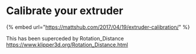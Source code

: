 # Calibrate your extruder

{% embed url="https://mattshub.com/2017/04/19/extruder-calibration/" %}

This has been superceded by Rotation_Distance
https://www.klipper3d.org/Rotation_Distance.html

